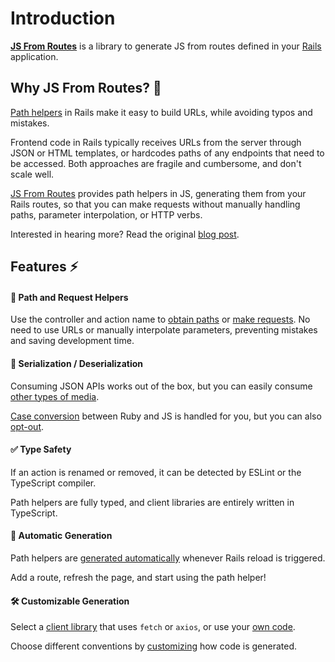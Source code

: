 [library]: https://github.com/ElMassimo/js_from_routes
[motivation]: /motivation
[rails]: http://rubyonrails.org/
[blog post]: https://maximomussini.com/posts/js-from-routes/
[path helpers]: https://guides.rubyonrails.org/routing.html#path-and-url-helpers

[codegen]: /guide/codegen
[client]: /client/
[config]: /config/
[paths]: /client#path
[requests]: /client#request
[case conversion]: /config/
[responseAs]: /config/#responseAs

# Introduction

[__JS From Routes__][library] is a library to generate JS from routes defined in your [Rails] application.

## Why JS From Routes? 🤔

[Path helpers] in Rails make it easy to build URLs, while avoiding typos and mistakes.

Frontend code in Rails typically receives URLs from the server through JSON or HTML templates, or hardcodes paths of any endpoints that need to be accessed. Both approaches are fragile and cumbersome, and don't scale well.

[JS From Routes][library] provides path helpers in JS, generating them from your Rails routes, so that you can make requests without manually handling paths, parameter interpolation, or HTTP verbs.

Interested in hearing more? Read the original [blog post].

## Features ⚡️

#### 🚀 Path and Request Helpers

  Use the controller and action name to [obtain paths][paths] or [make requests][requests]. No need to use URLs or manually interpolate parameters, preventing mistakes and saving development time.

#### 🔁 Serialization / Deserialization

  Consuming JSON APIs works out of the box, but you can easily consume [other types of media][responseAs].

  [Case conversion] between Ruby and JS is handled for you, but you can also [opt-out][case conversion].

#### ✅ Type Safety

  If an action is renamed or removed, it can be detected by ESLint or the TypeScript compiler.

  Path helpers are fully typed, and client libraries are entirely written in TypeScript.

#### 🤖 Automatic Generation

  Path helpers are [generated automatically][codegen] whenever Rails reload is triggered.

  Add a route, refresh the page, and start using the path helper!

#### 🛠 Customizable Generation

  Select a [client library][client] that uses `fetch` or `axios`, or use your [own code][client].

  Choose different conventions by [customizing][codegen] how code is generated.
